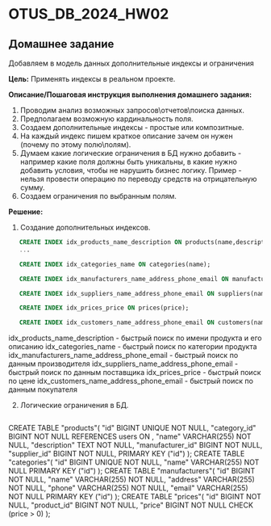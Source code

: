 # OTUS_DB_2024_HW02

## **Домашнее задание**

Добавляем в модель данных дополнительные индексы и ограничения

**Цель:**
Применять индексы в реальном проекте.

**Описание/Пошаговая инструкция выполнения домашнего задания:**
1. Проводим анализ возможных запросов\отчетов\поиска данных.  
2. Предполагаем возможную кардинальность поля.
3. Создаем дополнительные индексы - простые или композитные.
4. На каждый индекс пишем краткое описание зачем он нужен (почему по этому полю\полям).
5. Думаем какие логические ограничения в БД нужно добавить - например какие поля должны быть уникальны, в какие нужно добавить условия, чтобы не нарушить бизнес логику. Пример - нельзя провести операцию по переводу средств на отрицательную сумму.
6. Создаем ограничения по выбранным полям.

**Решение:**
1. Создание дополнительных индексов.
   
```sql
   CREATE INDEX idx_products_name_description ON products(name,description);
   ...

   CREATE INDEX idx_categories_name ON categories(name);

   CREATE INDEX idx_manufacturers_name_address_phone_email ON manufacturers(name,address,phone,email);

   CREATE INDEX idx_suppliers_name_address_phone_email ON suppliers(name,address,phone,email);

   CREATE INDEX idx_prices_price ON prices(price);

   CREATE INDEX idx_customers_name_address_phone_email ON customers(name,address,phone,email);
```
   idx_products_name_description - быстрый поиск по имени продукта и его описанию
   idx_categories_name - быстрый поиск по категории продукта
   idx_manufacturers_name_address_phone_email - быстрый поиск по данным производителя
   idx_suppliers_name_address_phone_email - быстрый поиск по данным поставщика
   idx_prices_price - быстрый поиск по цене
   idx_customers_name_address_phone_email - быстрый поиск по данным покупателя

2. Логические ограничения в БД.

   ```sql
CREATE TABLE "products"(
    "id" BIGINT UNIQUE NOT NULL,
    "category_id" BIGINT NOT NULL REFERENCES users ON ,
    "name" VARCHAR(255) NOT NULL,
    "description" TEXT NOT NULL,
    "manufacturer_id" BIGINT NOT NULL,
    "supplier_id" BIGINT NOT NULL,
    PRIMARY KEY ("id")
);
СREATE TABLE "categories"(
    "id" BIGINT UNIQUE NOT NULL,
    "name" VARCHAR(255) NOT NULL
    PRIMARY KEY ("id")
);
CREATE TABLE "manufacturers"(
    "id" BIGINT NOT NULL,
    "name" VARCHAR(255) NOT NULL,
    "address" VARCHAR(255) NOT NULL,
    "phone" VARCHAR(255) NOT NULL,
    "email" VARCHAR(255) NOT NULL
    PRIMARY KEY ("id")
);
CREATE TABLE "prices"(
    "id" BIGINT NOT NULL,
    "product_id" BIGINT NOT NULL,
    "price" BIGINT NOT NULL CHECK (price > 0)
);
